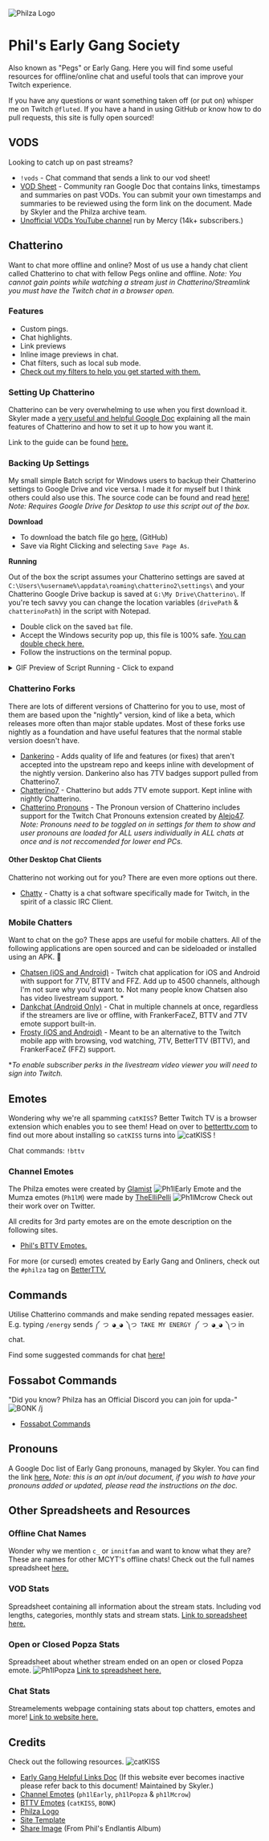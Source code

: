 <br class="aligncenter">
    <img src="https://img.represent.com/uploads/users/1297379/4ef3fb81759323f7c2e6c8a0d942918e.png" alt="Philza Logo" />
</br>

# Phil's Early Gang Society

Also known as "Pegs" or Early Gang. Here you will find some useful resources for offline/online chat and useful tools that can improve your Twitch experience.

If you have any questions or want something taken off (or put on) whisper me on Twitch `@fluted`. If you have a hand in using GitHub or know how to do pull requests, this site is fully open sourced!

## VODS

Looking to catch up on past streams?

- `!vods` - Chat command that sends a link to our vod sheet!
- [VOD Sheet](https://tinyurl.com/PhilzaVODList) - Community ran Google Doc that contains links, timestamps and summaries on past VODs. You can submit your own timestamps and summaries to be reviewed using the form link on the document. Made by Skyler and the Philza archive team.
- [Unofficial VODs YouTube channel](https://www.youtube.com/channel/UCbbFwA30EUO2p2U1RCnwVTA) run by Mercy (14k+ subscribers.)

## Chatterino

Want to chat more offline and online? Most of us use a handy chat client called Chatterino to chat with fellow Pegs online and offline. *Note: You cannot gain points while watching a stream just in Chatterino/Streamlink you must have the Twitch chat in a browser open.*

### Features

- Custom pings.
- Chat highlights.
- Link previews
- Inline image previews in chat.
- Chat filters, such as local sub mode.
- [Check out my filters to help you get started with them.](https://gist.github.com/fluteds/a97038a7ffa1beece30974ec8cca0291)

### Setting Up Chatterino

Chatterino can be very overwhelming to use when you first download it. Skyler made a [very useful and helpful Google Doc](https://docs.google.com/document/d/155OY6ndhY3Iy_4xo9Nf6fkRFgsWBrjjgqHGip4Vf4D0/edit) explaining all the main features of Chatterino and how to set it up to how you want it.

Link to the guide can be found [here.](https://docs.google.com/document/d/155OY6ndhY3Iy_4xo9Nf6fkRFgsWBrjjgqHGip4Vf4D0/edit)

### Backing Up Settings

My small simple Batch script for Windows users to backup their Chatterino settings to Google Drive and vice versa. I made it for myself but I think others could also use this. The source code can be found and read [here!](https://github.com/fluteds/batch/blob/main/command/misc/copy-chatterino-settings.cmd) *Note: Requires Google Drive for Desktop to use this script out of the box.*

**Download**

- To download the batch file go [here.](https://raw.githubusercontent.com/fluteds/batch/main/command/misc/copy-chatterino-settings.cmd) (GitHub)
- Save via Right Clicking and selecting `Save Page As`.

**Running**

Out of the box the script assumes your Chatterino settings are saved at `C:\Users\%username%\appdata\roaming\chatterino2\settings\` and your Chatterino Google Drive backup is saved at `G:\My Drive\Chatterino\`. If you're tech savvy you can change the location variables (`drivePath` & `chatterinoPath`) in the script with Notepad.

- Double click on the saved `bat` file.
- Accept the Windows security pop up, this file is 100% safe. [You can double check here.](https://www.virustotal.com/gui/file-analysis/YmU2ZjA2ZGU0OTNlYjE1Njc2Y2E0MTliOWI3ZGMxMDA6MTY2NjM1ODEwMg==)
- Follow the instructions on the terminal popup.

<details>
  <summary>GIF Preview of Script Running - Click to expand</summary>
    <img src="media\chatterino-script-preview.gif" alt="Chatterino Script Preview Gif" />
    <i>Note: The script when double clicked and not opened through the cmd line will automatically close after it runs without any errors. This example shows exactly what the script does without it automatically closing.</i>
</details>

### Chatterino Forks

There are lots of different versions of Chatterino for you to use, most of them are based upon the "nightly" version, kind of like a beta, which releases more often than major stable updates. Most of these forks use nightly as a foundation and have useful features that the normal stable version doesn't have.

- [Dankerino](https://github.com/Mm2PL/dankerino) - Adds quality of life and features (or fixes) that aren't accepted into the upstream repo and keeps inline with development of the nightly version. Dankerino also has 7TV badges support pulled from Chatterino7.
- [Chatterino7](https://github.com/SevenTV/chatterino7) - Chatterino but adds 7TV emote support. Kept inline with nightly Chatterino.
- [Chatterino Pronouns](https://github.com/GabeEddyT/chatterino2) - The Pronoun version of Chatterino includes support for the Twitch Chat Pronouns extension created by [Alejo47](https://pronouns.alejo.io). *Note: Pronouns need to be toggled on in settings for them to show and user pronouns are loaded for ALL users individually in ALL chats at once and is not reccomended for lower end PCs.*

#### Other Desktop Chat Clients

Chatterino not working out for you? There are even more options out there.

- [Chatty](https://chatty.github.io/) - Chatty is a chat software specifically made for Twitch, in the spirit of a classic IRC Client.

### Mobile Chatters

Want to chat on the go? These apps are useful for mobile chatters. All of the following applications are open sourced and can be sideloaded or installed using an APK. 🎉

- [Chatsen (iOS and Android)](https://chatsen.app/) - Twitch chat application for iOS and Android with support for 7TV, BTTV and FFZ. Add up to 4500 channels, although I'm not sure why you'd want to. Not many people know Chatsen also has video livestream support. *
- [Dankchat (Android Only)](https://dank.chat/) - Chat in multiple channels at once, regardless if the streamers are live or offline, with FrankerFaceZ, BTTV and 7TV emote support built-in.
- [Frosty (iOS and Android)](https://frostyapp.io/) - Meant to be an alternative to the Twitch mobile app with browsing, vod watching, 7TV, BetterTTV (BTTV), and FrankerFaceZ (FFZ) support.

**To enable subscriber perks in the livestream video viewer you will need to sign into Twitch.*

## Emotes

Wondering why we're all spamming `catKISS`? Better Twitch TV is a browser extension which enables you to see them! Head on over to [betterttv.com](https://betterttv.com) to find out more about installing so `catKISS` turns into ![catKISS](https://cdn.betterttv.net/emote/6084d90339b5010444d05c16/1x) !

Chat commands: `!bttv`

### Channel Emotes

The Philza emotes were created by [Glamist](https://twitter.com/Glamist_art) ![Ph1lEarly Emote](https://static-cdn.jtvnw.net/emoticons/v2/303887095/static/light/1.0) and the Mumza emotes (`Ph1lM`) were made by [TheElliPelli](https://twitter.com/TheElliPelli) ![Ph1lMcrow](https://static-cdn.jtvnw.net/emoticons/v2/emotesv2_fe1f2e7fd0f443dea05fd11a6423fec2/static/light/1.0) Check out their work over on Twitter.

All credits for 3rd party emotes are on the emote description on the following sites.

- [Phil's BTTV Emotes.](https://betterttv.com/users/587002e0c1869d57085734a8)

For more (or cursed) emotes created by Early Gang and Onliners, check out the `#philza` tag on [BetterTTV.](https://betterttv.com/emotes/shared/search?query=philza.)

## Commands

Utilise Chatterino commands and make sending repated messages easier. E.g. typing `/energy` sends `༼ つ ◕_◕ ༽つ TAKE MY ENERGY ༼ つ ◕_◕ ༽つ` in chat.

Find some suggested commands for chat [here!](https://docs.google.com/spreadsheets/d/1XFcyuSC74_OYiYEd4HdFrfWJlwt86dZEtqgrOkt6z6Y/edit#gid=0)

## Fossabot Commands

"Did you know? Philza has an Official Discord you can join for upda-" ![BONK](https://cdn.betterttv.net/emote/60158b3fdf6a0665f27579dc/1x) /j

- [Fossabot Commands](https://fossabot.com/philza/commands)

## Pronouns

A Google Doc list of Early Gang pronouns, managed by Skyler. You can find the link [here.](https://docs.google.com/document/d/1FaOotlbpACEoyPWcVbcxNf-V2vzZRp9qs8LJaZrNUZo/edit) *Note: this is an opt in/out document, if you wish to have your pronouns added or updated, please read the instructions on the doc.*

## Other Spreadsheets and Resources

### Offline Chat Names

Wonder why we mention `c_` or `innitfam` and want to know what they are? These are names for other MCYT's offline chats! Check out the full names spreadsheet [here.](https://docs.google.com/spreadsheets/d/1ZT8IBLybmwe1RKCKNK7K7T4NfrV1OX_UZnx8BHXi1bM/edit)

### VOD Stats

Spreadsheet containing all information about the stream stats. Including vod lengths, categories, monthly stats and stream stats. [Link to spreadsheet here.](https://docs.google.com/spreadsheets/d/1wjufR0zxklO1qY_iaGoHv78hUU6kgiw_Ca7hDrJNwzw/edit#gid=0)

### Open or Closed Popza Stats

Spreadsheet about whether stream ended on an open or closed Popza emote. ![Ph1lPopza](https://static-cdn.jtvnw.net/emoticons/v2/emotesv2_bcc1c43a6fe943c5adc6a7cb9ac125ac/animated/light/1.0) [Link to spreadsheet here.](https://docs.google.com/spreadsheets/d/1yyeF_fQdcbVkn0ZxC7gb-A-h1TpttqvbU7DtqYTsSiU/edit#gid=0)

### Chat Stats

Streamelements webpage containing stats about top chatters, emotes and more! [Link to website here.](https://stats.streamelements.com/c/philza)

## Credits

Check out the following resources. ![catKISS](https://cdn.betterttv.net/emote/5f455410b2efd65d77e8cb14/1x)

- [Early Gang Helpful Links Doc](https://docs.google.com/document/d/11vclJ_Y3iEPQ9JVUsXhZjEeP2TMypP9aRAirz0QKTg4/edit) (If this website ever becomes inactive please refer back to this document! Maintained by Skyler.)
- [Channel Emotes](https://www.twitchemotes.com/channels/3389768) (`ph1lEarly`, `ph1lPopza` & `ph1lMcrow`)
- [BTTV Emotes](https://betterttv.com/users/587002e0c1869d57085734a8) (`catKISS`, `BONK`)
- [Philza Logo](https://ph1lzamerch.com/)
- [Site Template](https://yuanqing.github.io/single-page-markdown-website/)
- [Share Image](https://imgur.com/a/SVj22fn) (From Phil's Endlantis Album)
